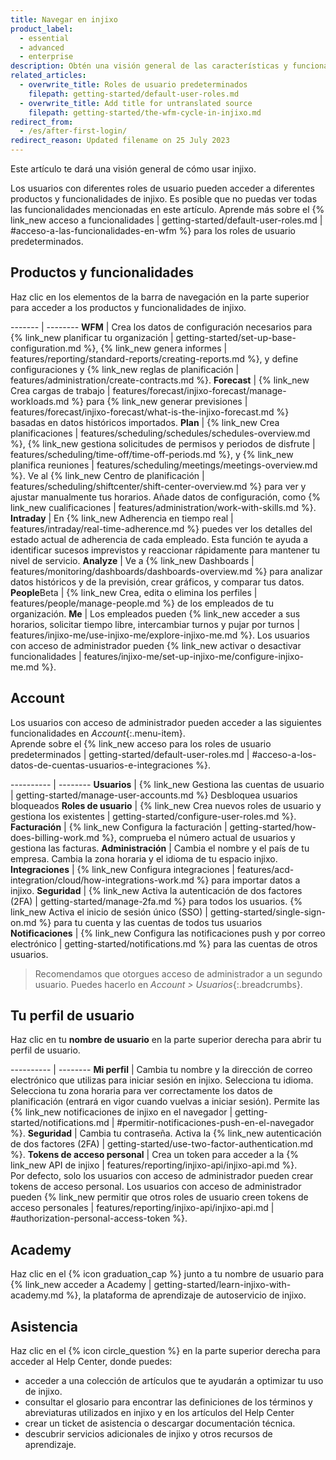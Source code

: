 ```yaml
---
title: Navegar en injixo
product_label:
  - essential
  - advanced
  - enterprise
description: Obtén una visión general de las características y funcionalidades de injixo.
related_articles:
  - overwrite_title: Roles de usuario predeterminados
    filepath: getting-started/default-user-roles.md
  - overwrite_title: Add title for untranslated source
    filepath: getting-started/the-wfm-cycle-in-injixo.md
redirect_from:
  - /es/after-first-login/
redirect_reason: Updated filename on 25 July 2023
---
```


Este artículo te dará una visión general de cómo usar injixo.

Los usuarios con diferentes roles de usuario pueden acceder a diferentes productos y funcionalidades de injixo.
Es posible que no puedas ver todas las funcionalidades mencionadas en este artículo. Aprende más sobre el {% link_new acceso a funcionalidades | getting-started/default-user-roles.md | #acceso-a-las-funcionalidades-en-wfm %} para los roles de usuario predeterminados.  

## Productos y funcionalidades

Haz clic en los elementos de la barra de navegación en la parte superior para acceder a los productos y funcionalidades de injixo.

------- | --------
**WFM** | Crea los datos de configuración necesarios para {% link_new planificar tu organización | getting-started/set-up-base-configuration.md %}, {% link_new genera informes | features/reporting/standard-reports/creating-reports.md %}, y define configuraciones y {% link_new reglas de planificación | features/administration/create-contracts.md %}.
**Forecast** | {% link_new Crea cargas de trabajo | features/forecast/injixo-forecast/manage-workloads.md %} para {% link_new generar previsiones | features/forecast/injixo-forecast/what-is-the-injixo-forecast.md %} basadas en datos históricos importados.
**Plan** | {% link_new Crea planificaciones | features/scheduling/schedules/schedules-overview.md %}, {% link_new gestiona solicitudes de permisos y periodos de disfrute | features/scheduling/time-off/time-off-periods.md %}, y {% link_new planifica reuniones | features/scheduling/meetings/meetings-overview.md %}. Ve al {% link_new Centro de planificación | features/scheduling/shiftcenter/shift-center-overview.md %} para ver y ajustar manualmente tus horarios. Añade datos de configuración, como {% link_new cualificaciones | features/administration/work-with-skills.md %}.
**Intraday** | En {% link_new Adherencia en tiempo real | features/intraday/real-time-adherence.md %} puedes ver los detalles del estado actual de adherencia de cada empleado. Esta función te ayuda a identificar sucesos imprevistos y reaccionar rápidamente para mantener tu nivel de servicio.
**Analyze** | Ve a {% link_new Dashboards | features/monitoring/dashboards/dashboards-overview.md %} para analizar datos históricos y de la previsión, crear gráficos, y comparar tus datos.
**People**<span class="beta-icon">Beta</span> | {% link_new Crea, edita o elimina los perfiles | features/people/manage-people.md %} de los empleados de tu organización.
**Me** | Los empleados pueden {% link_new acceder a sus horarios, solicitar tiempo libre, intercambiar turnos y pujar por turnos | features/injixo-me/use-injixo-me/explore-injixo-me.md %}. Los usuarios con acceso de administrador pueden {% link_new activar o desactivar funcionalidades | features/injixo-me/set-up-injixo-me/configure-injixo-me.md %}.

## Account

Los usuarios con acceso de administrador pueden acceder a las siguientes funcionalidades en _Account_{:.menu-item}.  
Aprende sobre el {% link_new acceso para los roles de usuario predeterminados | getting-started/default-user-roles.md | #acceso-a-los-datos-de-cuentas-usuarios-e-integraciones %}.

---------- | --------
**Usuarios** | {% link_new Gestiona las cuentas de usuario | getting-started/manage-user-accounts.md %} Desbloquea usuarios bloqueados
**Roles de usuario** | {% link_new Crea nuevos roles de usuario y gestiona los existentes | getting-started/configure-user-roles.md %}.
**Facturación** | {% link_new Configura la facturación | getting-started/how-does-billing-work.md %}, comprueba el número actual de usuarios y gestiona las facturas.
**Administración** | Cambia el nombre y el país de tu empresa. Cambia la zona horaria y el idioma de tu espacio injixo.
**Integraciones** | {% link_new Configura integraciones | features/acd-integration/cloud/how-integrations-work.md %} para importar datos a injixo.
**Seguridad** | {% link_new Activa la autenticación de dos factores (2FA) | getting-started/manage-2fa.md %} para todos los usuarios. {% link_new Activa el inicio de sesión único (SSO) | getting-started/single-sign-on.md %} para tu cuenta y las cuentas de todos tus usuarios
**Notificaciones** | {% link_new Configura las notificaciones push y por correo electrónico | getting-started/notifications.md %} para las cuentas de otros usuarios.

> Recomendamos que otorgues acceso de administrador a un segundo usuario. Puedes hacerlo en _Account > Usuarios_{:.breadcrumbs}.

## Tu perfil de usuario

Haz clic en tu **nombre de usuario** en la parte superior derecha para abrir tu perfil de usuario.

---------- | --------
**Mi perfil** | Cambia tu nombre y la dirección de correo electrónico que utilizas para iniciar sesión en injixo. Selecciona tu idioma. Selecciona tu zona horaria para ver correctamente los datos de planificación (entrará en vigor cuando vuelvas a iniciar sesión). Permite las {% link_new notificaciones de injixo en el navegador | getting-started/notifications.md | #permitir-notificaciones-push-en-el-navegador %}.
**Seguridad** | Cambia tu contraseña. Activa la {% link_new autenticación de dos factores (2FA) | getting-started/use-two-factor-authentication.md %}.
**Tokens de acceso personal** | Crea un token para acceder a la {% link_new API de injixo | features/reporting/injixo-api/injixo-api.md %}.<br>Por defecto, solo los usuarios con acceso de administrador pueden crear tokens de acceso personal. Los usuarios con acceso de administrador pueden {% link_new permitir que otros roles de usuario creen tokens de acceso personales | features/reporting/injixo-api/injixo-api.md | #authorization-personal-access-token %}.

## Academy

Haz clic en el {% icon graduation_cap %} junto a tu nombre de usuario para {% link_new acceder a Academy | getting-started/learn-injixo-with-academy.md %}, la plataforma de aprendizaje de autoservicio de injixo.

## Asistencia

Haz clic en el {% icon circle_question %} en la parte superior derecha para acceder al Help Center, donde puedes:

- acceder a una colección de artículos que te ayudarán a optimizar tu uso de injixo.
- consultar el glosario para encontrar las definiciones de los términos y abreviaturas utilizados en injixo y en los artículos del Help Center
- crear un ticket de asistencia o descargar documentación técnica.
- descubrir servicios adicionales de injixo y otros recursos de aprendizaje.